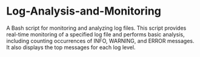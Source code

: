 # Log-Analysis-and-Monitoring
A Bash script for monitoring and analyzing log files. This script provides real-time monitoring of a specified log file and performs basic analysis, including counting occurrences of INFO, WARNING, and ERROR messages. It also displays the top messages for each log level.
